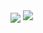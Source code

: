 <img src="https://github-readme-stats.vercel.app/api?username=WowStarWorld&show_icons=true&theme=aura&bg_color=30,6c99ff,904e95&title_color=fff&text_color=fff" align="center"/>
<img src="https://github-readme-stats.vercel.app/api/top-langs/?username=WowStarWorld&theme=aura&bg_color=30,6c99ff,904e95&title_color=fff&text_color=fff" align:"center"/>
